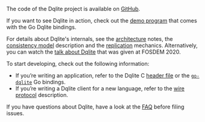The code of the Dqlite project is available on [GitHub](https://github.com/canonical/dqlite).

If you want to see Dqlite in action, check out the [demo program](https://github.com/canonical/go-dqlite#demo) that comes with the Go Dqlite bindings.

For details about Dqlite's internals, see the [architecture](/t/architecture/27) notes, the [consistency model](/t/consistency-model/29) description and the [replication](/t/replication/28) mechanics. Alternatively, you can watch the [talk about Dqlite](https://fosdem.org/2020/schedule/event/dqlite/) that was given at FOSDEM 2020.

To start developing, check out the following information:

- If you’re writing an application, refer to the Dqlite C [header file](https://github.com/canonical/dqlite/blob/master/include/dqlite.h) <!-- wokeignore:rule=master --> or the [`go-dqlite`](https://github.com/canonical/go-dqlite) Go bindings.
- If you’re writing a Dqlite client for a new language, refer to the [wire protocol](https://dqlite.io/docs/protocol) description.

If you have questions about Dqlite, have a look at the [FAQ](/t/documentation-faq/22) before filing issues.

